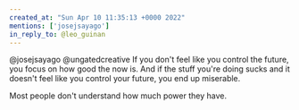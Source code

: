 ```yaml
---
created_at: "Sun Apr 10 11:35:13 +0000 2022"
mentions: ['josejsayago']
in_reply_to: @leo_guinan
---
```


@josejsayago @ungatedcreative If you don't feel like you control the future, you focus on how good the now is. And if the stuff you're doing sucks and it doesn't feel like you control your future, you end up miserable.

Most people don't understand how much power they have.